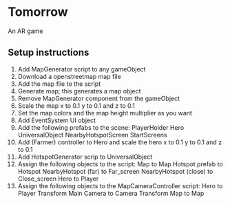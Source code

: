 # Tomorrow
An AR game

## Setup instructions

1. Add MapGenerator script to any gameObject
2. Download a openstreetmap map file
3. Add the map file to the script
4. Generate map; this generates a map object
5. Remove MapGenerator component from the gameObject
6. Scale the map x to 0.1 y to 0.1 and z to 0.1
7. Set the map colors and the map height multiplier as you want
8. Add EventSystem UI object
9. Add the following prefabs to the scene: 
	PlayerHolder
	Hero
	UniversalObject
	NearbyHotspotScreen
	StartScreens
10. Add (Farmer) controller to Hero and scale the hero x to 0.1 y to 0.1 and z to 0.1
11. Add HotspotGenerator scrip to UniversalObject
12. Assign the following objects to the script:
	Map to Map
	Hotspot prefab to Hotspot
	NearbyHotspot (far) to Far_screen
	NearbyHotspot (close) to Close_screen
	Hero to Player
13. Assign the following objects to the MapCameraController script:
	Hero to Player Transform
	Main Camera to Camera Transform
	Map to Map
	
	
	
